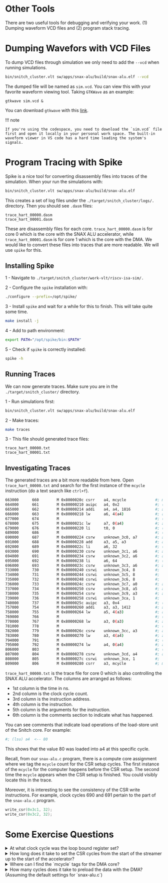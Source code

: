 # Other Tools

There are two useful tools for debugging and verifying your work. (1) Dumping waveform VCD files and (2) program stack tracing.

# Dumping Wavefors with VCD Files

To dump VCD files through simulation we only need to add the `--vcd` when running simulations.

```bash
bin/snitch_cluster.vlt sw/apps/snax-alu/build/snax-alu.elf --vcd
```
The dumped file will be named as `sim.vcd`. You can view this with your favorite waveform viewing tool. Taking `GTKWave` as an example:

```
gtkwave sim.vcd &
```

You can download `gtkwave` with this [link](https://gtkwave.sourceforge.net/).

!!! note

    If you're using the codespace, you need to download the `sim.vcd` file first and open it locally in your personal work space. The built-in waveform viewer in VS code has a hard time loading the system's signals.

# Program Tracing with Spike

Spike is a nice tool for converting disassembly files into traces of the simulation. When your run the simulations with:

```bash
bin/snitch_cluster.vlt sw/apps/snax-alu/build/snax-alu.elf
```
This creates a set of log files under the `./target/snitch_cluster/logs/.` directory. Then you should see `.dasm` files: 

```
trace_hart_00000.dasm
trace_hart_00001.dasm
```

These are disassembly files for each core. `trace_hart_00000.dasm` is for core 0 which is the core with the SNAX ALU accelerator, while `trace_hart_00001.dasm` is for core 1 which is the core with the DMA. We would like to convert these files into traces that are more readable. We will use `spike` for this.

## Installing Spike

1 - Navigate to `./target/snitch_cluster/work-vlt/riscv-isa-sim/.`

2 - Configure the `spike` installation with:

```bash
./configure --prefix=/opt/spike/
```

3 - Install `spike` and wait for a while for this to finish. This will take quite some time.

```bash
make install -j
```

4 - Add to path environment:

```bash
export PATH="/opt/spike/bin:$PATH"
```

5 - Check if `spike` is correctly installed:

```bash
spike -h
```

## Running Traces

We can now generate traces. Make sure you are in the `./target/snitch_cluster/` directory.

1 - Run simulations first:

```bash
bin/snitch_cluster.vlt sw/apps/snax-alu/build/snax-alu.elf
```

2 - Make traces:

```bash
make traces
```

3 - This file should generated trace files:

```
trace_hart_00000.txt
trace_hart_00001.txt
```

## Investigating Traces

The generated traces are a bit more readable from here. Open `trace_hart_00000.txt` and search for the first instance of the `mcycle` instruction (do a text search like `ctrl+f`).

```bash
663000      660        M 0x8000020c csrr    a4, mcycle             #; mcycle = 659, (wrb) a4  <-- 659
664000      661        M 0x80000210 auipc   a4, 0x2                #; (wrb) a4  <-- 0x80002210
665000      662        M 0x80000214 addi    a4, a4, 1816           #; a4  = 0x80002210, (wrb) a4  <-- 0x80002928
666000      663        M 0x80000218 lw      a6, 4(a4)              #; a4  = 0x80002928, a6  <~~ Word[0x8000292c]
677000      674        M                                           #; (lsu) a6  <-- 0
678000      675        M 0x8000021c lw      a7, 0(a4)              #; a4  = 0x80002928, a7  <~~ Word[0x80002928]
679000      676        M 0x80000220 li      t0, 0                  #; (wrb) t0  <-- 0
689000      686        M                                           #; (lsu) a7  <-- 80
690000      687        M 0x80000224 csrw    unknown_3c0, a7        #; a7  = 80
691000      688        M 0x80000228 add     a3, a5, a3             #; a5  = 0x10000a00, a3  = 2560, (wrb) a3  <-- 0x10001400
692000      689        M 0x8000022c li      a6, 32                 #; (wrb) a6  <-- 32
693000      690        M 0x80000230 csrw    unknown_3c1, a6        #; a6  = 32
694000      691        M 0x80000234 csrw    unknown_3c2, a6        #; a6  = 32
695000      692        M 0x80000238 li      a6, 64                 #; (wrb) a6  <-- 64
696000      693        M 0x8000023c csrw    unknown_3c3, a6        #; a6  = 64
733000      730        M 0x80000240 csrwi   unknown_3c4, 8         #; 
734000      731        M 0x80000244 csrwi   unknown_3c5, 8         #; 
735000      732        M 0x80000248 csrwi   unknown_3c6, 8         #; 
736000      733        M 0x8000024c csrw    unknown_3c7, a0        #; a0  = 0x10000000
737000      734        M 0x80000250 csrw    unknown_3c8, a5        #; a5  = 0x10000a00
738000      735        M 0x80000254 csrw    unknown_3c9, a3        #; a3  = 0x10001400
739000      736        M 0x80000258 csrwi   unknown_3ca, 1         #; 
740000      737        M 0x8000025c auipc   a3, 0x4                #; (wrb) a3  <-- 0x8000425c
757000      754        M 0x80000260 addi    a3, a3, 1412           #; a3  = 0x8000425c, (wrb) a3  <-- 0x800047e0
758000      755        M 0x80000264 lw      a5, 4(a3)              #; a3  = 0x800047e0, a5  <~~ Word[0x800047e4]
769000      766        M                                           #; (lsu) a5  <-- 0
770000      767        M 0x80000268 lw      a3, 0(a3)              #; a3  = 0x800047e0, a3  <~~ Word[0x800047e0]
781000      778        M                                           #; (lsu) a3  <-- 0
782000      779        M 0x8000026c csrw    unknown_3cc, a3        #; a3  = 0
783000      780        M 0x80000270 lw      a3, 4(a4)              #; a4  = 0x80002928, a3  <~~ Word[0x8000292c]
794000      791        M                                           #; (lsu) a3  <-- 0
795000      792        M 0x80000274 lw      a4, 0(a4)              #; a4  = 0x80002928, a4  <~~ Word[0x80002928]
806000      803        M                                           #; (lsu) a4  <-- 80
807000      804        M 0x80000278 csrw    unknown_3cd, a4        #; a4  = 80
808000      805        M 0x8000027c csrwi   unknown_3ce, 1         #; 
809000      806        M 0x80000280 csrr    a3, mcycle             #; mcycle = 805, (wrb) a3  <-- 805
  ```

`trace_hart_00000.txt` is the trace file for core 0 which is also controlling the SNAX ALU accelerator. The columns are arranged as follows:

 - 1st column is the time in ns.
 - 2nd column is the clock cycle count.
 - 3rd column is the instruction address.
 - 4th column is the instruction.
 - 5th column is the arguments for the instruction.
 - 6th column is the comments section to indicate what has happened.

 You can see comments that indicate load operations of the load-store unit of the Snitch core. For example:

 ```bash
 #; (lsu) a4  <-- 80
 ```

This shows that the value 80 was loaded into a4 at this specific cycle.

Recall, from our `snax-alu.c` program, there is a compute core assignment where we tag the `mcycle` count for the CSR setup cycles. The first instance of the `mcycle` for the computer happens before the CSR setup. The second time the `mcycle` appears when the CSR setup is finished. You could visibly locate this in the trace.

Moreover, it is interesting to see the consistency of the CSR write instructions. For example, clock cycles 690 and 691 pertain to the part of the `snax-alu.c` program.

```C
write_csr(0x3c1, 32);
write_csr(0x3c2, 32);
```

# Some Exercise Questions

<details>
    <summary> At what clock cycle was the loop bound register set? </summary>
    Clock cycle 687
</details>

<details>
    <summary> How long does it take to set the CSR cycles from the start of the streamer up to the start of the accelerator? </summary>
    Starts at clock cycle `mcycle=660` and ends at clock cycle `mcycle=806`. A total of 146 clock cycles. This is different from the performance counter we measured: 102 clock cycles.
</details>

<details>
    <summary> Where can I find the `mcycle` tags for the DMA core? </summary>
    We need to check `trace_hart_00001.txt`.
</details>

<details>
    <summary> How many cycles does it take to preload the data with the DMA? (Assuming the default settings for `snax-alu.c`) </summary>
    Starts at `mcycle=620` and ends at `mcycle=657`. A total of 37 clock cycles.
</details>

